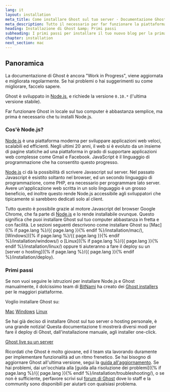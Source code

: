 ```yaml
---
lang: it
layout: installation
meta_title: Come installare Ghost sul tuo server - Documentazione Ghost
meta_description: Tutto il necessario per far funzionare la piattaforma di blogging Ghost in locale e in remoto.
heading: Installazione di Ghost &amp; Primi passi
subheading: I primi passi per installare il tuo nuovo blog per la prima volta.
chapter: installation
next_section: mac
---
```


## Panoramica <a id="overview"></a>

La documentazione di Ghost è ancora "Work in Progress", viene aggiornata e migliorata regolarmente. Se hai problemi o hai suggerimenti su come migliorare, faccelo sapere.

Ghost è sviluppato in [Node.js](http://nodejs.org), e richiede la versione `0.10.*` (l'ultima versione stabile).

Far funzionare Ghost in locale sul tuo computer è abbastanza semplice, ma prima è necessario che tu installi Node.js.

### Cos'è Node.js?

[Node.js](http://nodejs.org) è una piattaforma moderna per sviluppare applicazioni web veloci, scalabili ed efficienti.
    Negli ultimi 20 anni, il web si è evoluto da un insieme di pagine statiche ad una piattaforma in grado di supportare applicazioni web complesse come Gmail e Facebook.
    JavaScript è il linguaggio di programmazione che ha consentito questo progresso.

[Node.js](http://nodejs.org) ci dà la possibilità di scrivere Javascript sul server. Nel passato Javascript è esistito soltanto nel browser, ed un secondo linguaggio di programmazione, come PHP, era necessario per programmare lato server. Avere un'applicazione web scritta in un solo linguaggio è un grosso beneficio, ed inoltre questo rende Node.js accessibile agli sviluppatori che tipicamente si sarebbero dedicati solo al client.

Tutto questo è possibile grazie al motore Javascript del browser Google Chrome, che fa parte di [Node.js](http://nodejs.org) e lo rende installabile ovunque. Questo significa che puoi installare Ghost sul tuo computer abbastanza in fretta e con facilità.
    Le sezioni seguenti descrivono come installare Ghost su [Mac]({% if page.lang %}/{{ page.lang }}{% endif %}/installation/mac/),  [Windows]({% if page.lang %}/{{ page.lang }}{% endif %}/installation/windows/) o [Linux]({% if page.lang %}/{{ page.lang }}{% endif %}/installation/linux/) oppure ti aiuteranno a fare il deploy su un [server o hosting]({% if page.lang %}/{{ page.lang }}{% endif %}/installation/deploy).

### Primi passi

Se non vuoi seguire le istruzioni per installare Node.js e Ghost manualmente, il dolcissimo team di [BitNami](http://bitnami.com/) ha creato dei [Ghost installers](http://bitnami.com/stack/ghost) per le maggiori piattaforme.

Voglio installare Ghost su:

<div class="text-center install-ghost">
    <a href="{% if page.lang %}/{{ page.lang }}{% endif %}/installation/mac/" class="btn btn-success btn-large">Mac</a>
    <a href="{% if page.lang %}/{{ page.lang }}{% endif %}/installation/windows/" class="btn btn-success btn-large">Windows</a>
    <a href="{% if page.lang %}/{{ page.lang }}{% endif %}/installation/linux/" class="btn btn-success btn-large">Linux</a>
</div>

Se hai già deciso di installare Ghost sul tuo server o hosting personale, è una grande notizia! Questa documentazione ti mostrerà diversi modi per fare il deploy di Ghost, dall'installazione manuale, agli installer one-click.

<div class="text-center install-ghost">
    <a href="{% if page.lang %}/{{ page.lang }}{% endif %}/installation/deploy/" class="btn btn-success btn-large">Ghost live su un server</a>
</div>

Ricordati che Ghost è molto giovane, ed il team sta lavorando duramente per implementare funzionalità ad un ritmo frenetico. Se hai bisogno di aggiornare Ghost all'ultima versione, segui la [guida all'aggiornamento](/installation/upgrading/).
    Se hai problemi, dai un'occhiata alla [guida alla risoluzione dei problemi]({% if page.lang %}/{{ page.lang }}{% endif %}/installation/troubleshooting/), o se non è sufficiente, perfavore scrivi sul [forum di Ghost](http://ghost.org/forum) dove lo staff e la community sono disponibili per aiutarti con qualsiasi problema.

